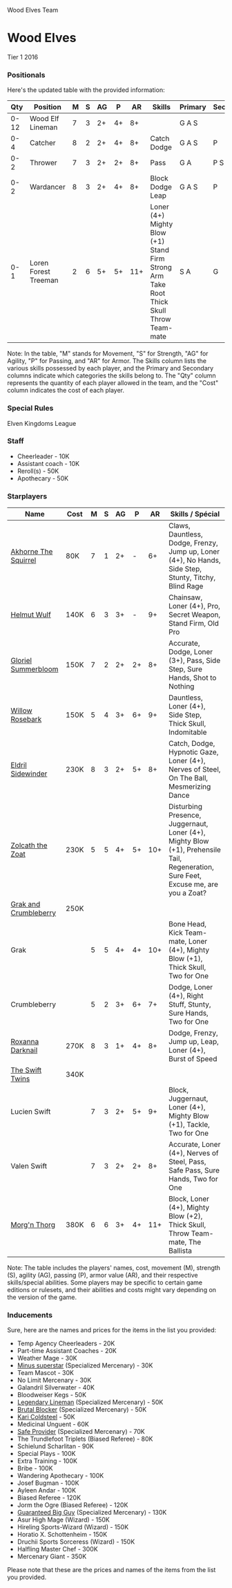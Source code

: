 ﻿
Wood Elves Team

# Wood Elves
Tier 1
2016
### Positionals
Here's the updated table with the provided information:

| Qty  | Position            | M | S | AG | P | AR | Skills                                 | Primary | Secondary | Cost |
| ---- | ------------------- | - | - | -- | - | -- | -------------------------------------- | ------- | --------- | ---- |
| 0-12 | Wood Elf Lineman    | 7 | 3 | 2+ | 4+ | 8+ |                                        | G A S   |           | 70K  |
| 0-4  | Catcher             | 8 | 2 | 2+ | 4+ | 8+ | Catch<br>Dodge                         | G A S   | P         | 90K  |
| 0-2  | Thrower             | 7 | 3 | 2+ | 2+ | 8+ | Pass                                   | G A     | P S       | 95K  |
| 0-2  | Wardancer           | 8 | 3 | 2+ | 4+ | 8+ | Block<br>Dodge<br>Leap                 | G A S   | P         | 125K |
| 0-1  | Loren Forest Treeman| 2 | 6 | 5+ | 5+ | 11+| Loner (4+)<br>Mighty Blow (+1)<br>Stand Firm<br>Strong Arm<br>Take Root<br>Thick Skull<br>Throw Team-mate | S A | G         | 120K |

Note: In the table, "M" stands for Movement, "S" for Strength, "AG" for Agility, "P" for Passing, and "AR" for Armor. The Skills column lists the various skills possessed by each player, and the Primary and Secondary columns indicate which categories the skills belong to. The "Qty" column represents the quantity of each player allowed in the team, and the "Cost" column indicates the cost of each player.
### Special Rules
Elven Kingdoms League
### Staff
* Cheerleader - 10K
* Assistant coach - 10K
* Reroll(s) - 50K
* Apothecary  - 50K
### Starplayers
Name | Cost | M | S | AG | P | AR | Skills / Spécial
---|---|---|---|---|---|---|---
[Akhorne The Squirrel](../starplayers/Akhorne_The_Squirrel.md) | 80K | 7 | 1 | 2+ | - | 6+ | Claws, Dauntless, Dodge, Frenzy, Jump up, Loner (4+), No Hands, Side Step, Stunty, Titchy, Blind Rage
[Helmut Wulf](../starplayers/Helmut_Wulf.md) | 140K | 6 | 3 | 3+ | - | 9+ | Chainsaw, Loner (4+), Pro, Secret Weapon, Stand Firm, Old Pro
[Gloriel Summerbloom](../starplayers/Gloriel_Summerbloom.md) | 150K | 7 | 2 | 2+ | 2+ | 8+ | Accurate, Dodge, Loner (3+), Pass, Side Step, Sure Hands, Shot to Nothing
[Willow Rosebark](../starplayers/Willow_Rosebark.md) | 150K | 5 | 4 | 3+ | 6+ | 9+ | Dauntless, Loner (4+), Side Step, Thick Skull, Indomitable
[Eldril Sidewinder](../starplayers/Eldril_Sidewinder.md) | 230K | 8 | 3 | 2+ | 5+ | 8+ | Catch, Dodge, Hypnotic Gaze, Loner (4+), Nerves of Steel, On The Ball, Mesmerizing Dance
[Zolcath the Zoat](../starplayers/Zolcath_the_Zoat.md) | 230K | 5 | 5 | 4+ | 5+ | 10+ | Disturbing Presence, Juggernaut, Loner (4+), Mighty Blow (+1), Prehensile Tail, Regeneration, Sure Feet, Excuse me, are you a Zoat?
[Grak and Crumbleberry](../starplayers/Grak_and_Crumbleberry.md) | 250K |  |  |  |  |  | 
Grak |  | 5 | 5 | 4+ | 4+ | 10+ | Bone Head, Kick Team-mate, Loner (4+), Mighty Blow (+1), Thick Skull, Two for One
Crumbleberry |  | 5 | 2 | 3+ | 6+ | 7+ | Dodge, Loner (4+), Right Stuff, Stunty, Sure Hands, Two for One
[Roxanna Darknail](../starplayers/Roxanna_Darknail.md) | 270K | 8 | 3 | 1+ | 4+ | 8+ | Dodge, Frenzy, Jump up, Leap, Loner (4+), Burst of Speed
[The Swift Twins](../starplayers/The_Swift_Twins.md) | 340K |  |  |  |  |  | 
Lucien Swift |  | 7 | 3 | 2+ | 5+ | 9+ | Block, Juggernaut, Loner (4+), Mighty Blow (+1), Tackle, Two for One
Valen Swift |  | 7 | 3 | 2+ | 2+ | 8+ | Accurate, Loner (4+), Nerves of Steel, Pass, Safe Pass, Sure Hands, Two for One
[Morg'n Thorg](../starplayers/Morg'n_Thorg.md) | 380K | 6 | 6 | 3+ | 4+ | 11+ | Block, Loner (4+), Mighty Blow (+2), Thick Skull, Throw Team-mate, The Ballista

Note: The table includes the players' names, cost, movement (M), strength (S), agility (AG), passing (P), armor value (AR), and their respective skills/special abilities. Some players may be specific to certain game editions or rulesets, and their abilities and costs might vary depending on the version of the game.
### Inducements
Sure, here are the names and prices for the items in the list you provided:

* Temp Agency Cheerleaders - 20K
* Part-time Assistant Coaches - 20K
* Weather Mage - 30K
* [Minus superstar](../starplayers/Minus_superstar.md) (Specialized Mercenary) - 30K
* Team Mascot - 30K
* No Limit Mercenary - 30K
* Galandril Silverwater - 40K
* Bloodweiser Kegs - 50K
* [Legendary Lineman](../starplayers/Legendary_Lineman.md) (Specialized Mercenary) - 50K
* [Brutal Blocker](../starplayers/Brutal_Blocker.md) (Specialized Mercenary) - 50K
* [Kari Coldsteel](../starplayers/Kari_Coldsteel.md) - 50K
* Medicinal Unguent - 60K
* [Safe Provider](../starplayers/Safe_Provider.md) (Specialized Mercenary) - 70K
* The Trundlefoot Triplets (Biased Referee) - 80K
* Schielund Scharlitan - 90K
* Special Plays - 100K
* Extra Training - 100K
* Bribe - 100K
* Wandering Apothecary - 100K
* Josef Bugman - 100K
* Ayleen Andar - 100K
* Biased Referee - 120K
* Jorm the Ogre (Biased Referee) - 120K
* [Guaranteed Big Guy](../starplayers/Guaranteed_Big_Guy.md) (Specialized Mercenary) - 130K
* Asur High Mage (Wizard) - 150K
* Hireling Sports-Wizard (Wizard) - 150K
* Horatio X. Schottenheim - 150K
* Druchii Sports Sorceress (Wizard) - 150K
* Halfling Master Chef - 300K
* Mercenary Giant - 350K

Please note that these are the prices and names of the items from the list you provided.